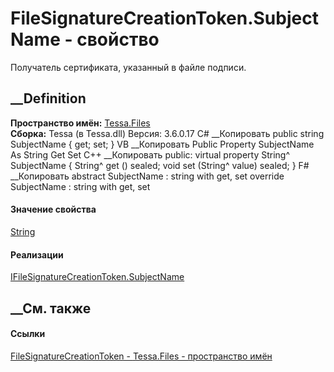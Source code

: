 # FileSignatureCreationToken.SubjectName - свойство
Получатель сертификата, указанный в файле подписи.
##  __Definition
 **Пространство имён:** [Tessa.Files](N_Tessa_Files.htm)  
 **Сборка:** Tessa (в Tessa.dll) Версия: 3.6.0.17
C# __Копировать
     public string SubjectName { get; set; }
VB __Копировать
     Public Property SubjectName As String
    	Get
    	Set
C++ __Копировать
     public:
    virtual property String^ SubjectName {
    	String^ get () sealed;
    	void set (String^ value) sealed;
    }
F# __Копировать
     abstract SubjectName : string with get, set
    override SubjectName : string with get, set
#### Значение свойства
[String](https://learn.microsoft.com/dotnet/api/system.string)
#### Реализации
[IFileSignatureCreationToken.SubjectName](P_Tessa_Files_IFileSignatureCreationToken_SubjectName.htm)  
##  __См. также
#### Ссылки
[FileSignatureCreationToken - ](T_Tessa_Files_FileSignatureCreationToken.htm)
[Tessa.Files - пространство имён](N_Tessa_Files.htm)
